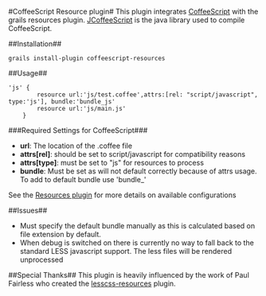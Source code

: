 #CoffeeScript Resource plugin#
This plugin integrates <a href="http://jashkenas.github.com/coffee-script/">CoffeeScript</a> with the grails resources plugin.
<a href="https://github.com/yeungda/jcoffeescript">JCoffeeScript</a> is the java library used to compile CoffeeScript.

##Installation##
<pre><code>grails install-plugin coffeescript-resources</code></pre>

##Usage##
<pre><code>'js' {
        resource url:'js/test.coffee',attrs:[rel: "script/javascript", type:'js'], bundle:'bundle_js'
        resource url:'js/main.js'
    }
</code></pre>

###Required Settings for CoffeeScript###
<ul>
<li><b>url</b>: The location of the .coffee file</li>
<li><b>attrs[rel]</b>: should be set to script/javascript for compatibility reasons</li>
<li><b>attrs[type]</b>: must be set to "js" for resources to process</li>
<li><b>bundle</b>: Must be set as will not default correctly because of attrs usage. To add to default bundle use 'bundle_<module name>'</li>
</ul>

See the <a href="http://www.grails.org/plugin/resources">Resources plugin</a> for more details on available configurations

##Issues##
<ul>
    <li>Must specify the default bundle manually as this is calculated based on file extension by default.</li>
    <li>When debug is switched on there is currently no way to fall back to the standard LESS javascript support. The less files will be rendered unprocessed</li>
</ul>

##Special Thanks##
This plugin is heavily influenced by the work of Paul Fairless who created the <a href="http://grails.org/plugin/lesscss-resources">lesscss-resources</a> plugin.